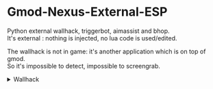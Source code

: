 # Gmod-Nexus-External-ESP  
Python external wallhack, triggerbot, aimassist and bhop.  
It's external : nothing is injected, no lua code is used/edited.  
  
The wallhack is not in game: it's another application which is on top of gmod.  
So it's impossible to detect, impossible to screengrab.  

<details>
<summary>Wallhack</summary>
https://www.youtube.com/watch?v=-FNxdR3HOYo
</details>
